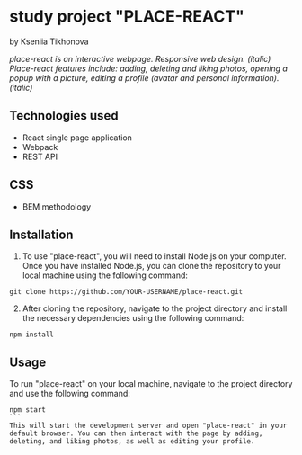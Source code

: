 # study project "PLACE-REACT"

by Kseniia Tikhonova

*place-react is an interactive webpage. Responsive web design. (italic)*
*Place-react features include: adding, deleting and liking photos, opening a popup with a picture, editing a profile (avatar and personal information). (italic)*

## Technologies used

* React single page application
* Webpack
* REST API

## CSS

* BEM methodology

## Installation

1. To use "place-react", you will need to install Node.js on your computer. Once you have installed Node.js, you can clone the repository to your local machine using the following command:

```
git clone https://github.com/YOUR-USERNAME/place-react.git
```
2. After cloning the repository, navigate to the project directory and install the necessary dependencies using the following command:

```
npm install
```

## Usage

To run "place-react" on your local machine, navigate to the project directory and use the following command:

````
npm start
```
This will start the development server and open "place-react" in your default browser. You can then interact with the page by adding, deleting, and liking photos, as well as editing your profile.

